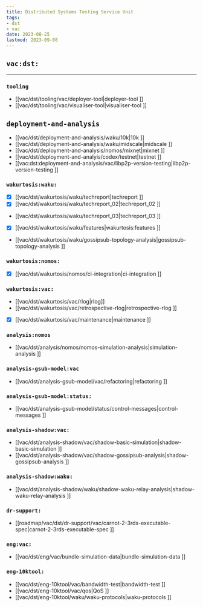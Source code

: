 ```yaml
---
title: Distributed Systems Testing Service Unit
tags:
- dst
- vac
date: 2023-08-25
lastmod: 2023-09-08
---
```


## `vac:dst:`
---

### `tooling`
* [[vac/dst/tooling/vac/deployer-tool|deployer-tool ]]
* [[vac/dst/tooling/vac/visualiser-tool|visualiser-tool ]]

## `deployment-and-analysis`
* [[vac/dst/deployment-and-analysis/waku/10k|10k ]]
* [[vac/dst/deployment-and-analysis/waku/midscale|midscale ]]
* [[vac/dst/deployment-and-analysis/nomos/mixnet|mixnet ]]
* [[vac/dst/deployment-and-analyis/codex/testnet|testnet ]]
* [[vac:dst:deployment-and-analysis/vac/libp2p-version-testing|libp2p-version-testing ]]

### `wakurtosis:waku:`

* [x] [[vac/dst/wakurtosis/waku/techreport|techreport ]]
* [x] [[vac/dst/wakurtosis/waku/techreport_02|techreport_02 ]]
* [[vac/dst/wakurtosis/waku/techreport_03|techreport_03 ]]
* [x] [[vac/dst/wakurtosis/waku/features|wakurtosis:features ]]
* [[vac/dst/wakurtosis/waku/gossipsub-topology-analysis|gossipsub-topology-analysis ]]

### `wakurtosis:nomos:`
* [x] [[vac/dst/wakurtosis/nomos/ci-integration|ci-integration ]]

### `wakurtosis:vac:`
* [[vac/dst/wakurtosis/vac/rlog|rlog]]
* [[vac/dst/wakurtosis/vac/retrospective-rlog|retrospective-rlog ]]
* [x] [[vac/dst/wakurtosis/vac/maintenance|maintenance ]]

### `analysis:nomos`
* [[vac/dst/analysis/nomos/nomos-simulation-analysis|simulation-analysis ]]

### `analysis-gsub-model:vac`
* [[vac/dst/analysis-gsub-model/vac/refactoring|refactoring ]]

### `analysis-gsub-model:status:`
* [[vac/dst/analysis-gsub-model/status/control-messages|control-messages ]]

### `analysis-shadow:vac:`
* [[vac/dst/analysis-shadow/vac/shadow-basic-simulation|shadow-basic-simulation ]]
* [[vac/dst/analysis-shadow/vac/shadow-gossipsub-analysis|shadow-gossipsub-analysis ]]

### `analysis-shadow:waku:`
* [[vac/dst/analysis-shadow/waku/shadow-waku-relay-analysis|shadow-waku-relay-analysis ]]

### `dr-support:`
* [[roadmap/vac/dst/dr-support/vac/carnot-2-3rds-executable-spec|carnot-2-3rds-executable-spec ]]

### `eng:vac:`
* [[vac/dst/eng/vac/bundle-simulation-data|bundle-simulation-data ]]

### `eng-10ktool:`
* [[vac/dst/eng-10ktool/vac/bandwidth-test|bandwidth-test ]]
* [[vac/dst/eng-10ktool/vac/qos|QoS ]]
* [[vac/dst/eng-10ktool/waku/waku-protocols|waku-protocols ]]
